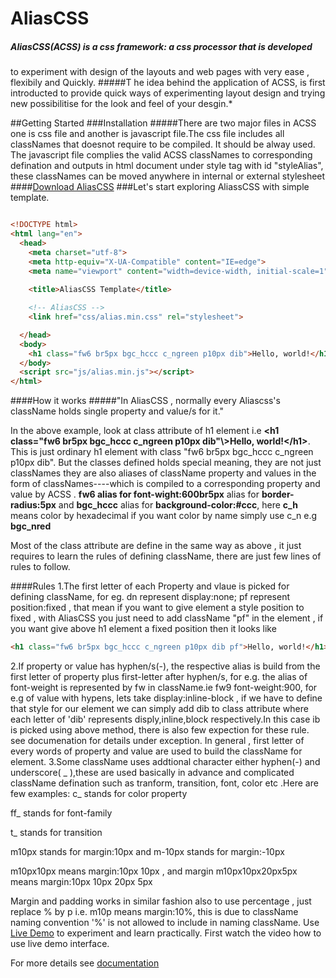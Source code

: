
# AliasCSS
##### AliasCSS(ACSS) is a css framework: a css processor that is developed
  to experiment with design  of the layouts and web pages with
  very ease , flexibily and Quickly.
#####T he idea behind the application of ACSS, is first introducted  to provide quick ways of experimenting layout design and trying new possibilitise for
   the look and feel of your desgin.* 
<!-- ###Intro Video :ALiasCSS -->
<!-- [![Alt AliasCSS Introduction](http://img.youtube.com/vi/JFzL5sTO6bM/0.jpg)](https://youtu.be/JFzL5sTO6bM) -->
##Getting Started
###Installation
#####There are two major files in ACSS one is css file and another is javascript file.The css file includes all classNames that doesnot require to be compiled. It should be alway used. The javascript file complies the valid ACSS classNames to corresponding defination and outputs in html document under style tag with id "styleAlias", these classNames can be moved anywhere in internal or external stylesheet
####[Download AliasCSS](http://aliascss.com/doc.html#downloads)
###Let's start exploring AliassCSS with simple template.
```html

<!DOCTYPE html>
<html lang="en">
  <head>
    <meta charset="utf-8">
    <meta http-equiv="X-UA-Compatible" content="IE=edge">
    <meta name="viewport" content="width=device-width, initial-scale=1">
   
    <title>AliasCSS Template</title>

    <!-- AliasCSS -->
    <link href="css/alias.min.css" rel="stylesheet">

  </head>
  <body>
    <h1 class="fw6 br5px bgc_hccc c_ngreen p10px dib">Hello, world!</h1>
  </body>
  <script src="js/alias.min.js"></script>
</html>
```
####How it works
#####"In AliasCSS , normally every Aliascss's className holds single property and value/s for it."

In the above example, look at class attribute of h1 element i.e __\<h1 class="fw6 br5px bgc_hccc c_ngreen p10px dib"\\>Hello, world\!\</h1\>__. This is just ordinary h1 element with class "fw6 br5px bgc_hccc c_ngreen p10px dib". But the classes defined holds special meaning, they are not just classNames they are also aliases of className property and values in the form of classNames----which is compiled to a corresponding property and value by ACSS .
__fw6 alias for font-wight:600br5px__ alias for __border-radius:5px__ and  __bgc_hccc__ alias for __background-color:#ccc__, here __c_h__ means color by hexadecimal if you want color by name simply use c_n e.g __bgc_nred__

Most of the class attribute are define in the same way as above , it just requires to learn the rules of defining className, there are just few lines of rules to follow.

####Rules
1.The first letter of each Property and vlaue is picked for defining className, for eg. dn represent display:none; pf represent position:fixed , that mean if you want to give element a style position to fixed , with AliasCSS you just need to add className "pf" in the element , if you want give above h1 element a fixed position then it looks like
```html
<h1 class="fw6 br5px bgc_hccc c_ngreen p10px dib pf">Hello, world!</h1>
```

2.If property or value has hyphen/s(-), the respective alias is build from the first letter of property plus first-letter after hyphen/s, for e.g. the alias of font-weight is represented by fw in className.ie fw9 font-weight:900, for e.g of value with hypens, lets take display:inline-block , if we have to define that style for our element we can simply add dib to class attribute where each letter of 'dib' represents disply,inline,block respectively.In this case ib is picked using above method, there is also few expection for these rule. see documenation for details under exception.
In general , first letter of every words of property and value are used to build the className for element.
3.Some className uses addtional character either hyphen(-) and underscore( _ ),these are used basically in advance and complicated className defination such as tranform, transition, font, color etc .Here are few examples:
c_ stands for color property

ff_ stands for font-family

t_ stands for transition

m10px stands for margin:10px and m-10px stands for margin:-10px

m10px10px means margin:10px 10px , and margin m10px10px20px5px means margin:10px 10px 20px 5px

Margin and padding works in similar fashion also to use percentage , just replace % by p i.e. m10p means margin:10%, this is due to className naming convention '%' is not allowed to include in naming className.
Use [Live Demo](http://aliascss.com/demo.html) to experiment and learn practically. First watch the video how to use live demo interface.



For more details see [documentation](http://aliascss.com/#documentation)

